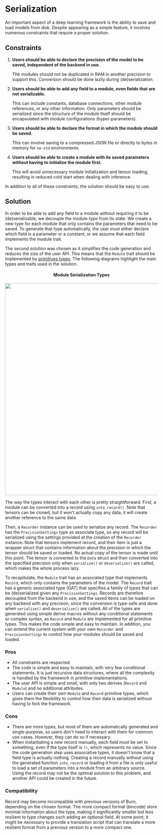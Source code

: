 
# Serialization

An important aspect of a deep learning framework is the ability to save and load models from disk.
Despite appearing as a simple feature, it involves numerous constraints that require a proper solution.

## Constraints

1. **Users should be able to declare the precision of the model to be saved, independent of the backend in use.**

   The modules should not be duplicated in RAM in another precision to support this.
   Conversion should be done lazily during (de)serialization.

2. **Users should be able to add any field to a module, even fields that are not serializable.**

   This can include constants, database connections, other module references, or any other information.
   Only parameters should be serialized since the structure of the module itself should be encapsulated with module configurations (hyper-parameters).

3. **Users should be able to declare the format in which the module should be saved.**

   This can involve saving to a compressed JSON file or directly to bytes in memory for `no-std` environments.

4. **Users should be able to create a module with its saved parameters without having to initialize the module first.**

   This will avoid unnecessary module initialization and tensor loading, resulting in reduced cold start when dealing with inference.

In addition to all of these constraints, the solution should be easy to use.

## Solution

In order to be able to add any field to a module without requiring it to be (de)serializable, we decouple the module type from its state.
We create a new type for each module that only contains the parameters that need to be saved.
To generate that type automatically, the user must either declare which field is a parameter or a constant, or we assume that each field implements the module trait.

The second solution was chosen as it simplifies the code generation and reduces the size of the user API.
This means that the `Module` trait should be implemented by [primitives types](./burn-core/src/module/param/primitive.rs).
The following diagrams highlight the main types and traits used in the solution.

<div align="center">
<h4>Module Serialization Types</h4>
<img src="./assets/ModuleSerialization.png" width="700px"/>
<div align="left">

The way the types interact with each other is pretty straightforward.
First, a module can be converted into a record using `into_record()`.
Note that tensors can be cloned, but it won't actually copy any data; it will create another reference to the same data.

Then, a `Recorder` instance can be used to serialize any record.
The `Recorder` has the `PrecisionSettings` type as associate type, so any record will be serialized using the settings provided at the creation of the `Recorder` instance.
Note that tensors implement record, and their item is just a wrapper struct that contains information about the precision in which the tensor should be saved or loaded.
No actual copy of the tensor is made until this point.
The tensor is converted to the `Data` struct and then converted into the specified precision only when `serialize()` or `deserialize()` are called, which makes the whole process lazy.

To recapitulate, the `Module` trait has an associated type that implements `Record`, which only contains the parameters of the model.
The `Record` trait has a generic associated type (GAT) that specifies a family of types that can be (de)serialized given any `PrecisionSettings`.
Records are therefore decoupled from the backend in use, and the saved items can be loaded on any backend with any precision, since the conversion is type-safe and done when `serialize()` and `deserialize()` are called.
All of the types are generated using simple derive macros without any conditional statements or complex syntax, as `Record` and `Module` are implemented for all primitive types.
This makes the code simple and easy to maintain.
In addition, you can extend the current system with your own `Recorder` and `PrecisionSettings` to control how your modules should be saved and loaded.

### Pros

- All constraints are respected.
- The code is simple and easy to maintain, with very few conditional statements.
  It is just recursive data structures, where all the complexity is handled by the framework in primitive implementations.
- The user API is simple and small, with only two derives (`Record` and `Module`) and no additional attributes.
- Users can create their own `Module` and `Record` primitive types, which gives them the flexibility to control how their data is serialized without having to fork the framework.

### Cons

- There are more types, but most of them are automatically generated and single-purpose, so users don't need to interact with them for common use cases.
  However, they can do so if necessary.
- When instantiating a new record manually, each field must be set to something, even if the type itself is `()`, which represents no value.
  Since the code generation step uses associative types, it doesn't know that a field type is actually nothing.
  Creating a record manually without using the generated function `into_record` or loading it from a file is only useful to load a set of parameters into a module from an arbitrary source.
  Using the record may not be the optimal solution to this problem, and another API could be created in the future.

### Compatibility

Record may become incompatible with previous versions of Burn, depending on the chosen format.
The more compact format (bincode) store minimal information about the type, making it significantly smaller but less resilient to type changes such adding an optional field.
At some point, it might be necessary to provide a translation script that can translate a more resilient format from a previous version to a more compact one.